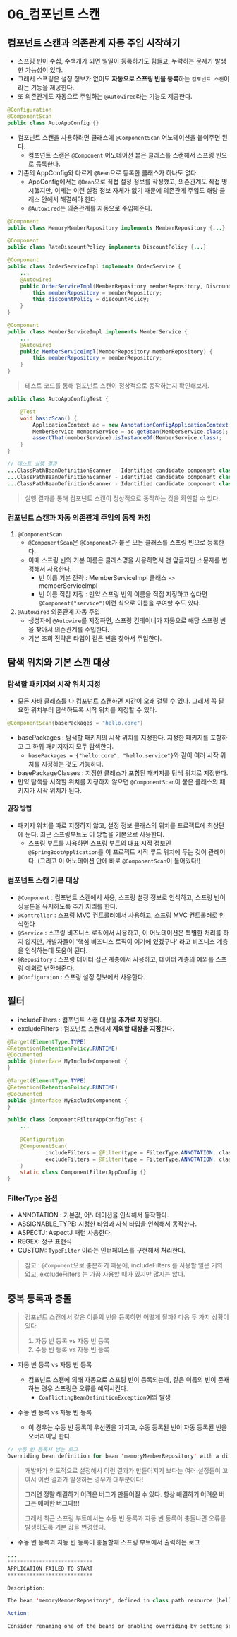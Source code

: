 # 06_컴포넌트 스캔

## 컴포넌트 스캔과 의존관계 자동 주입 시작하기

- 스프링 빈이 수십, 수백개가 되면 일일이 등록하기도 힘들고, 누락하는 문제가 발생한 가능성이 있다.
- 그래서 스프링은 설정 정보가 없어도 **자동으로 스프링 빈을 등록**하는 `컴포넌트 스캔`이라는 기능을 제공한다.
- 또 의존관계도 자동으로 주입하는 `@Autowired`라는 기능도 제공한다.

```java
@Configuration
@ComponentScan
public class AutoAppConfig {}
```

- 컴포넌트 스캔을 사용하려면 클래스에 `@ComponentScan` 어노테이션을 붙여주면 된다.
  - 컴포넌트 스캔은 `@Component` 어노테이션 붙은 클래스를 스캔해서 스프링 빈으로 등록한다.
- 기존의 AppConfig와 다르게 `@Bean`으로 등록한 클래스가 하나도 없다.
  - AppConfig에서는 `@Bean`으로 직접 설정 정보를 작성했고, 의존관계도 직접 명시했지만, 이제는 이런 설정 정보 자체가 없기 때문에 의존관계 주입도 해당 클래스 안에서 해결해야 한다.
  - `@Autowired`는 의존관계를 자동으로 주입해준다.

```java
@Component
public class MemoryMemberRepository implements MemberRepository {...}

@Component
public class RateDiscountPolicy implements DiscountPolicy {...}

@Component
public class OrderServiceImpl implements OrderService {
    ...
    @Autowired
 	public OrderServiceImpl(MemberRepository memberRepository, DiscountPolicy discountPolicy) {
	 	this.memberRepository = memberRepository;
 		this.discountPolicy = discountPolicy;
	}
}

@Component
public class MemberServiceImpl implements MemberService {
    ...
    @Autowired
 	public MemberServiceImpl(MemberRepository memberRepository) {
		this.memberRepository = memberRepository;
 	}
}
```

> 테스트 코드를 통해 컴포넌트 스캔이 정상적으로 동작하는지 확인해보자.

```java
public class AutoAppConfigTest {

    @Test
    void basicScan() {
        ApplicationContext ac = new AnnotationConfigApplicationContext(AutoAppConfig.class);
        MemberService memberService = ac.getBean(MemberService.class);
        assertThat(memberService).isInstanceOf(MemberService.class);
    }
}

// 테스트 실행 결과
...ClassPathBeanDefinitionScanner - Identified candidate component class: file [...\RateDiscountPolicy.class]
...ClassPathBeanDefinitionScanner - Identified candidate component class: file [...\MemberServiceImpl.class]
...ClassPathBeanDefinitionScanner - Identified candidate component class: file [...\MemoryMemberRepository.class]
```

> 실행 결과를 통해 컴포넌트 스캔이 정상적으로 동작하는 것을 확인할 수 있다.

### 컴포넌트 스캔과 자동 의존관계 주입의 동작 과정

1. `@ComponentScan`
   - `@ComponentScan`은 `@Component`가 붙은 모든 클래스를 스프링 빈으로 등록한다.
   - 이때 스프링 빈의 기본 이름은 클래스명을 사용하면서 맨 앞글자만 소문자를 변경해서 사용한다.
     - 빈 이름 기본 전략 : MemberServiceImpl 클래스 -> memberServiceImpl
     - 빈 이름 직접 지정 : 만약 스프링 빈의 이름을 직접 지정하고 싶다면 `@Component("service")`이런 식으로 이름을 부여할 수도 있다.
2. `@Autowired` 의존관계 자동 주입
   - 생성자에 `@Autowire`를 지정하면, 스프링 컨테이너가 자동으로 해당 스프링 빈을 찾아서 의존관계를 주입한다.
   - 기본 조회 전략은 타입이 같은 빈을 찾아서 주입한다.

## 탐색 위치와 기본 스캔 대상

### 탐색할 패키지의 시작 위치 지정

- 모든 자바 클래스를 다 컴포넌트 스캔하면 시간이 오래 걸릴 수 있다. 그래서 꼭 필요한 위치부터 탐색하도록 시작 위치를 지정할 수 있다.

```java
@ComponentScan(basePackages = "hello.core")
```

- basePackages : 탐색할 패키지의 시작 위치를 지정한다. 지정한 패키지를 포함하고 그 하위 패키지까지 모두 탐색한다.
  - `basePackages = {"hello.core", "hello.service"}`와 같이 여러 시작 위치를 지정하는 것도 가능하다.
- basePackageClasses : 지정한 클래스가 포함된 패키지를 탐색 위치로 지정한다.
- 만약 탐색을 시작할 위치를 지정하지 않으면 `@ComponentScan`이 붙은 클래스의 패키지가 시작 위치가 된다.

#### 권장 방법

- 패키지 위치를 따로 지정하지 않고, 설정 정보 클래스의 위치를 프로젝트에 최상단에 둔다. 최근 스프링부트도 이 방법을 기본으로 사용한다.
  - 스프링 부트를 사용하면 스프링 부트의 대표 시작 정보인 `@SpringBootApplication`를 이 프로젝트 시작 루트 위치에 두는 것이 관례이다. (그리고 이 어노테이션 안에 바로 `@ComponentScan`이 들어있다!)

### 컴포넌트 스캔 기본 대상

- `@Component` : 컴포넌트 스캔에서 사용, 스프링 설정 정보로 인식하고, 스프링 빈이 싱글톤을 유지하도록 추가 처리를 한다.
- `@Controller` : 스프링 MVC 컨트롤러에서 사용하고, 스프링 MVC 컨트롤러로 인식한다.
- `@Service` : 스프링 비즈니스 로직에서 사용하고, 이 어노테이션은 특별한 처리를 하지 않지만, 개발자들이 '핵심 비즈니스 로직이 여기에 있겠구나' 라고 비즈니스 계층을 인식하는데 도움이 된다.
- `@Repository` : 스프링 데이터 접근 계층에서 사용하고, 데이터 계층의 예외를 스프링 예외로 변환해준다.
- `@Configuraion` : 스프링 설정 정보에서 사용한다.

## 필터

- includeFilters : 컴포넌트 스캔 대상을 **추가로 지정**한다.
- excludeFilters : 컴포넌트 스캔에서 **제외할 대상을 지정**한다.

```java
@Target(ElementType.TYPE)
@Retention(RetentionPolicy.RUNTIME)
@Documented
public @interface MyIncludeComponent {
}

@Target(ElementType.TYPE)
@Retention(RetentionPolicy.RUNTIME)
@Documented
public @interface MyExcludeComponent {
}

public class ComponentFilterAppConfigTest {
    ...
        
    @Configuration
    @ComponentScan(
            includeFilters = @Filter(type = FilterType.ANNOTATION, classes = MyIncludeComponent.class),
            excludeFilters = @Filter(type = FilterType.ANNOTATION, classes = MyExcludeComponent.class)
    )
    static class ComponentFilterAppConfig {}
}
```

### FilterType 옵션

- ANNOTATION : 기본값, 어노테이션을 인식해서 동작한다.
- ASSIGNABLE_TYPE: 지정한 타입과 자식 타입을 인식해서 동작한다.
- ASPECTJ: AspectJ 패턴 사용한다.
- REGEX: 정규 표현식
- CUSTOM: `TypeFilter` 이라는 인터페이스를 구현해서 처리한다.

> 참고 : `@Component`으로 충분하기 때문에, includeFilters 를 사용할 일은 거의 없고, excludeFilters 는 가끔 사용할 때가 있지만 많지는 않다.

## 중복 등록과 충돌

> 컴포넌트 스캔에서 같은 이름의 빈을 등록하면 어떻게 될까? 다음 두 가지 상황이 있다.
>
> 1. 자동 빈 등록 vs 자동 빈 등록
> 2. 수동 빈 등록 vs 자동 빈 등록

- 자동 빈 등록 vs 자동 빈 등록
  - 컴포넌트 스캔에 의해 자동으로 스프링 빈이 등록되는데, 같은 이름의 빈이 존재하는 경우 스프링은 오류를 예외시킨다.
    - `ConflictingBeanDefinitionException`예외 발생  

- 수동 빈 등록 vs 자동 빈 등록
  - 이 경우는 수동 빈 등록이 우선권을 가지고, 수동 등록된 빈이 자동 등록된 빈을 오버라이딩 한다.

```java
// 수동 빈 등록시 남는 로그
Overriding bean definition for bean 'memoryMemberRepository' with a different definition: replacing[...]
```

> 개발자가 의도적으로 설정해서 이런 결과가 만들어지기 보다는 여러 설정들이 꼬여서 이런 결과가 발생하는 경우가 대부분이다! 
>
> **그러면 정말 해결하기 어려운 버그가 만들어질 수 있다. 항상 해결하기 어려운 버그는 애매한 버그다!!!**
>
> 그래서 최근 스프링 부트에서는 수동 빈 등록과 자동 빈 등록이 충돌나면 오류를 발생하도록 기본 값을 변경했다.

- 수동 빈 등록과 자동 빈 등록이 충돌할때 스프링 부트에서 출력하는 로그

```java
...
***************************
APPLICATION FAILED TO START
***************************

Description:

The bean 'memoryMemberRepository', defined in class path resource [hello/core/AutoAppConfig.class], could not be registered. A bean with that name has already been defined in file [...\MemoryMemberRepository.class] and overriding is disabled.

Action:

Consider renaming one of the beans or enabling overriding by setting spring.main.allow-bean-definition-overriding=true
```

